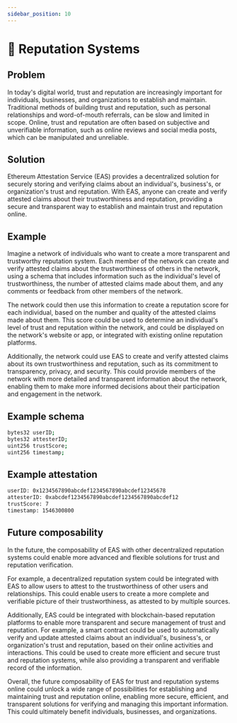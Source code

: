 ```yaml
---
sidebar_position: 10
---
```


# 🤩 Reputation Systems 

## Problem
In today's digital world, trust and reputation are increasingly important for individuals, businesses, and organizations to establish and maintain. Traditional methods of building trust and reputation, such as personal relationships and word-of-mouth referrals, can be slow and limited in scope. Online, trust and reputation are often based on subjective and unverifiable information, such as online reviews and social media posts, which can be manipulated and unreliable.

## Solution
Ethereum Attestation Service (EAS) provides a decentralized solution for securely storing and verifying claims about an individual's, business's, or organization's trust and reputation. With EAS, anyone can create and verify attested claims about their trustworthiness and reputation, providing a secure and transparent way to establish and maintain trust and reputation online.

## Example
Imagine a network of individuals who want to create a more transparent and trustworthy reputation system. Each member of the network can create and verify attested claims about the trustworthiness of others in the network, using a schema that includes information such as the individual's level of trustworthiness, the number of attested claims made about them, and any comments or feedback from other members of the network.

The network could then use this information to create a reputation score for each individual, based on the number and quality of the attested claims made about them. This score could be used to determine an individual's level of trust and reputation within the network, and could be displayed on the network's website or app, or integrated with existing online reputation platforms.

Additionally, the network could use EAS to create and verify attested claims about its own trustworthiness and reputation, such as its commitment to transparency, privacy, and security. This could provide members of the network with more detailed and transparent information about the network, enabling them to make more informed decisions about their participation and engagement in the network.

## Example schema

``` bash
bytes32 userID;
bytes32 attesterID;
uint256 trustScore;
uint256 timestamp;

```

## Example attestation
``` bash
userID: 0x1234567890abcdef1234567890abcdef12345678
attesterID: 0xabcdef1234567890abcdef1234567890abcdef12
trustScore: 7
timestamp: 1546300800

```

## Future composability
In the future, the composability of EAS with other decentralized reputation systems could enable more advanced and flexible solutions for trust and reputation verification.

For example, a decentralized reputation system could be integrated with EAS to allow users to attest to the trustworthiness of other users and relationships. This could enable users to create a more complete and verifiable picture of their trustworthiness, as attested to by multiple sources.

Additionally, EAS could be integrated with blockchain-based reputation platforms to enable more transparent and secure management of trust and reputation. For example, a smart contract could be used to automatically verify and update attested claims about an individual's, business's, or organization's trust and reputation, based on their online activities and interactions. This could be used to create more efficient and secure trust and reputation systems, while also providing a transparent and verifiable record of the information.

Overall, the future composability of EAS for trust and reputation systems online could unlock a wide range of possibilities for establishing and maintaining trust and reputation online, enabling more secure, efficient, and transparent solutions for verifying and managing this important information. This could ultimately benefit individuals, businesses, and organizations.